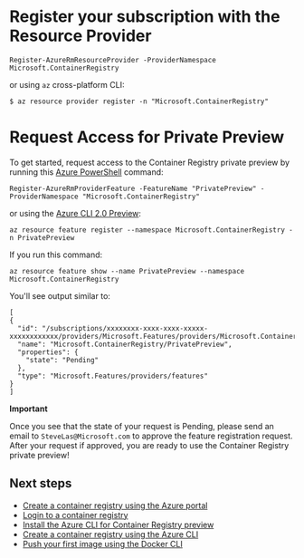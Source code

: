<properties
   pageTitle="Access to Container Registry [revoew | Microsoft Azure"
   description="Request access to the Azure Container Registry private preview."
   services="container-registry"
   documentationCenter=""
   authors="stvelas"
   manager="balans"
   editor="dlepow"
   tags=""
   keywords=""/>

<tags
   ms.service="container-registry"
   ms.devlang="na"
   ms.topic="get-started-article"
   ms.tgt_pltfrm="na"
   ms.workload="na"
   ms.date="10/25/2016"
   ms.author="stevelas"/>

# Register your subscription with the Resource Provider

```
Register-AzureRmResourceProvider -ProviderNamespace Microsoft.ContainerRegistry
```

or using `az` cross-platform CLI:

```
$ az resource provider register -n "Microsoft.ContainerRegistry"
```

# Request Access for Private Preview

To get started, request access to the Container Registry private preview by running this [Azure PowerShell](https://azure.microsoft.com/documentation/articles/powershell-install-configure/) command:

```
Register-AzureRmProviderFeature -FeatureName "PrivatePreview" -ProviderNamespace "Microsoft.ContainerRegistry"

```

or using the [Azure CLI 2.0 Preview](https://github.com/azure/azure-cli):

```
az resource feature register --namespace Microsoft.ContainerRegistry -n PrivatePreview

```

If you run this command:

```
az resource feature show --name PrivatePreview --namespace Microsoft.ContainerRegistry
```

You'll see output similar to:
```
[
{
  "id": "/subscriptions/xxxxxxxx-xxxx-xxxx-xxxxx-xxxxxxxxxxxx/providers/Microsoft.Features/providers/Microsoft.ContainerRegistry/features/PrivatePreview",
  "name": "Microsoft.ContainerRegistry/PrivatePreview",
  "properties": {
    "state": "Pending"
  },
  "type": "Microsoft.Features/providers/features"
}
]
```

**Important**

Once you see that the state of your request is Pending, please send an email to `SteveLas@Microsoft.com` to approve the feature registration request. After your request if approved, you are ready to use the Container Registry private preview!

 


## Next steps
* [Create a container registry using the Azure portal](./container-registry-get-started-portal.md)
* [Login to a container registry](container-registry-authentication.md) 
* [Install the Azure CLI for Container Registry preview](./container-registry-get-started-azure-cli-install.md)
* [Create a container registry using the Azure CLI](./container-registry-get-started-docker-cli.md)
* [Push your first image using the Docker CLI](./container-registry-get-started-docker-cli.md)
 
